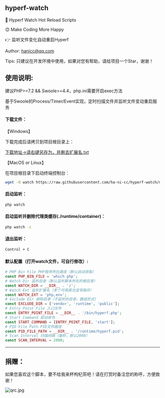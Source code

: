 ## hyperf-watch

🚀 Hyperf Watch Hot Reload Scripts

😊 Make Coding More Happy

👉 监听文件变化自动重启Hyperf

Author: hanicc@qq.com

Tips: 只建议在开发环境中使用，如果对您有帮助，请给项目一个Star，谢谢！

## 使用说明:

建议PHP>=7.2 && Swoole>=4.4，php.ini需要开启exec方法

基于Swoole的Process/Timer/Event实现，定时扫描文件并监听文件变动重启服务

#### 下载文件：

【Windows】

下载完成后请拷贝到项目根目录上：

[下载地址->请右键另存为，并删去扩展名.txt](https://raw.githubusercontent.com/ha-ni-cc/hyperf-watch/master/watch)

【MacOS or Linux】

在项目根目录下启动终端控制台：
```sh
wget -O watch https://raw.githubusercontent.com/ha-ni-cc/hyperf-watch/master/watch
```

#### 启动监听：
 ```sh
php watch
```

#### 启动监听并删除代理类缓存(./runtime/container)：
```sh
php watch -c
```

#### 退出监听：
```sh
Control + C
```
#### 默认配置（打开watch文件，可自行修改）:
```php
# PHP Bin File PHP程序所在路径（默认自动获取）
const PHP_BIN_FILE = 'which php';
# Watch Dir 监听目录（默认监听脚本所在的根目录）
const WATCH_DIR = __DIR__ . '/';
# Watch Ext 监听扩展名（多个可用英文逗号隔开）
const WATCH_EXT = 'php,env';
# Exclude Dir 排除目录（不监听的目录，数组形式)
const EXCLUDE_DIR = ['vendor', 'runtime', 'public'];
# Entry Point File 入口文件
const ENTRY_POINT_FILE = __DIR__ . '/bin/hyperf.php';
# Start Command 启动命令
const START_COMMAND = [ENTRY_POINT_FILE, 'start'];
# PID File Path PID文件路径
const PID_FILE_PATH = __DIR__ . '/runtime/hyperf.pid';
# Scan Interval 扫描间隔（毫秒，默认2000）
const SCAN_INTERVAL = 2000;
```

***

## 捐赠：

如果您喜欢这个脚本，要不给我来杯枸杞茶吧！请在打赏时备注您的称呼，方便致谢！

![qrc.jpg](https://i.loli.net/2019/12/28/vzB8bRGQJ9pilMa.jpg)
